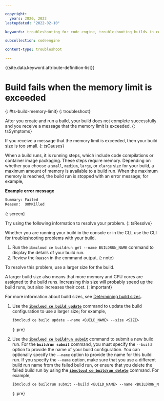 ```yaml
---

copyright:
  years: 2020, 2022
lastupdated: "2022-02-10"

keywords: troubleshooting for code engine, troubleshooting builds in code engine, tips for builds in code engine, resolution of builds in code engine, builds

subcollection: codeengine

content-type: troubleshoot

---
```


{{site.data.keyword.attribute-definition-list}}

# Build fails when the memory limit is exceeded
{: #ts-build-memory-limit}
{: troubleshoot}

After you create and run a build, your build does not complete successfully and you receive a message that the memory limit is exceeded.
{: tsSymptoms} 

If you receive a message that the memory limit is exceeded, then your build size is too small.
{: tsCauses}

When a build runs, it is running steps, which include code compilations or container image packaging. These steps require memory. Depending on whether you choose a `small`, `medium`, `large`, or `xlarge` size for your build, a maximum amount of memory is available to a build run. When the maximum memory is reached, the build run is stopped with an error message; for example,

**Example error message** 

```txt
Summary: Failed
Reason:  OOMKilled
```
{: screen}

Try using the following information to resolve your problem.
{: tsResolve}

Whether you are running your build in the console or in the CLI, use the CLI for troubleshooting problems with your build.
1. Run the `ibmcloud ce buildrun get --name BUILDRUN_NAME` command to display the details of your build run.
2. Review the `Reason` in the command output.
{: note}  

To resolve this problem, use a larger size for the build. 

A larger build size also means that more memory and CPU cores are assigned to the build runs. Increasing this size will probably speed up the build runs, but also increases their cost.
{: important}

For more information about build sizes, see [Determining build sizes](/docs/codeengine?topic=codeengine-plan-build#build-size).

1. Use the [**`ibmcloud ce build update`**](/docs/codeengine?topic=codeengine-cli#cli-build-update) command to update the build configuration to use a larger size; for example,

    ```txt
    ibmcloud ce build update --name <BUILD_NAME> --size <SIZE>
    ```
    {: pre}

2. Use the [**`ibmcloud ce buildrun submit`**](/docs/codeengine?topic=codeengine-cli#cli-buildrun-submit) command to submit a new build run. For the **`buildrun submit`** command, you must specify the `--build` option to provide the name of your build configuration. You can optionally specify the `--name` option to provide the name for this build run. If you specify the `--name` option, make sure that you use a different build run name from the failed build run, or ensure that you delete the failed build run by using the [**`ibmcloud ce buildrun delete`**](/docs/codeengine?topic=codeengine-cli#cli-buildrun-delete) command. For example,

    ```txt
    ibmcloud ce buildrun submit --build <BUILD_NAME> --name <BUILDRUN_NAME>
    ```
    {: pre}



